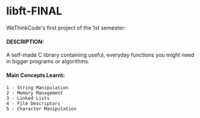 # libft-FINAL

WeThinkCode's first project of the 1st semester:

#### DESCRIPTION:

A self-made C library containing useful, everyday functions you might need
in bigger programs or algorithms.

#### Main Concepts Learnt:
	1 - String Manipulation
	2 - Memory Management
	3 - Linked Lists
	4 - File Descriptors
	5 - Character Manipulation
